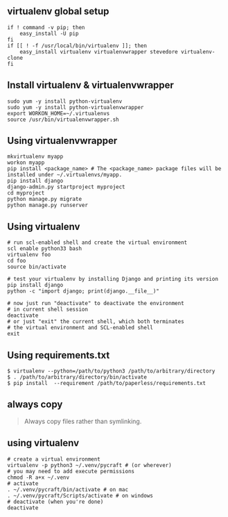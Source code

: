 virtualenv global setup
---
```shell
if ! command -v pip; then
    easy_install -U pip
fi
if [[ ! -f /usr/local/bin/virtualenv ]]; then
    easy_install virtualenv virtualenvwrapper stevedore virtualenv-clone
fi
```
Install virtualenv & virtualenvwrapper
---
```shell
sudo yum -y install python-virtualenv
sudo yum -y install python-virtualenvwrapper
export WORKON_HOME=~/.virtualenvs
source /usr/bin/virtualenvwrapper.sh
```
Using virtualenvwrapper
---
```shell
mkvirtualenv myapp
workon myapp
pip install <package_name> # The <package_name> package files will be installed under ~/.virtualenvs/myapp.
pip install django
django-admin.py startproject myproject
cd myproject
python manage.py migrate
python manage.py runserver
```
Using virtualenv
---
```shell
# run scl-enabled shell and create the virtual environment
scl enable python33 bash
virtualenv foo
cd foo
source bin/activate
 
# test your virtualenv by installing Django and printing its version
pip install django
python -c "import django; print(django.__file__)"
 
# now just run "deactivate" to deactivate the environment
# in current shell session
deactivate
# or just "exit" the current shell, which both terminates
# the virtual environment and SCL-enabled shell
exit
```
Using requirements.txt
---
```shell
$ virtualenv --python=/path/to/python3 /path/to/arbitrary/directory
$ . /path/to/arbitrary/directory/bin/activate
$ pip install  --requirement /path/to/paperless/requirements.txt
```
always copy
---
> Always copy files rather than symlinking.

using virtualenv
---
```shell
# create a virtual environment
virtualenv -p python3 ~/.venv/pycraft # (or wherever)
# you may need to add execute permissions
chmod -R a+x ~/.venv
# activate
. ~/.venv/pycraft/bin/activate # on mac
. ~/.venv/pycraft/Scripts/activate # on windows
# deactivate (when you're done)
deactivate
```
